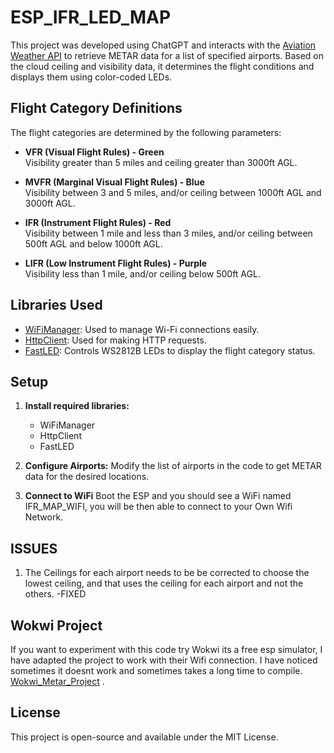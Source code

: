 # ESP_IFR_LED_MAP

This project was developed using ChatGPT and interacts with the [Aviation Weather API](https://aviationweather.gov/) to retrieve METAR data for a list of specified airports. Based on the cloud ceiling and visibility data, it determines the flight conditions and displays them using color-coded LEDs.

## Flight Category Definitions

The flight categories are determined by the following parameters:

- **VFR (Visual Flight Rules) - Green**  
  Visibility greater than 5 miles and ceiling greater than 3000ft AGL.

- **MVFR (Marginal Visual Flight Rules) - Blue**  
  Visibility between 3 and 5 miles, and/or ceiling between 1000ft AGL and 3000ft AGL.

- **IFR (Instrument Flight Rules) - Red**  
  Visibility between 1 mile and less than 3 miles, and/or ceiling between 500ft AGL and below 1000ft AGL.

- **LIFR (Low Instrument Flight Rules) - Purple**  
  Visibility less than 1 mile, and/or ceiling below 500ft AGL.

## Libraries Used

- [WiFiManager](https://github.com/tzapu/WiFiManager): Used to manage Wi-Fi connections easily.
- [HttpClient](https://github.com/amcewen/HttpClient): Used for making HTTP requests.
- [FastLED](https://github.com/FastLED/FastLED): Controls WS2812B LEDs to display the flight category status.

## Setup

1. **Install required libraries:**
   - WiFiManager
   - HttpClient
   - FastLED

2. **Configure Airports:**
   Modify the list of airports in the code to get METAR data for the desired locations.

3. **Connect to WiFi**
   Boot the ESP and you should see a WiFi named IFR_MAP_WIFI, you will be then able to connect to your Own Wifi Network.

## ISSUES 
1. The Ceilings for each airport needs to be be corrected to choose the lowest ceiling, and that uses the ceiling for each airport and not the others. -FIXED

## Wokwi Project 
If you want to experiment with this code try Wokwi its a free esp simulator, I have adapted the project to work with their Wifi connection. I have noticed sometimes it doesnt work and sometimes takes a long time to compile. [Wokwi_Metar_Project](https://wokwi.com/projects/418459180318780417) .

## License

This project is open-source and available under the MIT License.

